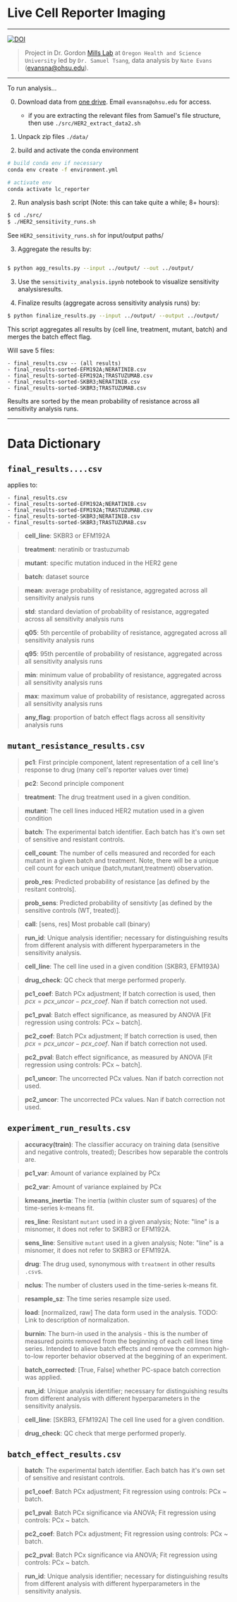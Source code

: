 # Live Cell Reporter Imaging
---
[![DOI](https://zenodo.org/badge/309575585.svg)](https://zenodo.org/badge/latestdoi/309575585)


> Project in Dr. Gordon [Mills Lab](https://www.ohsu.edu/school-of-medicine/mills-lab/people) at `Oregon Health and Science University` led by `Dr. Samuel Tsang`, data analysis by `Nate Evans` (evansna@ohsu.edu). 
---

To run analysis... 

0. Download data from [one drive](https://ohsuitg-my.sharepoint.com/:f:/g/personal/evansna_ohsu_edu/EnjH6gPtrgNOnFm_jayHw-cBPrOAeFQQUSfXTwAinVl_fg?email=tsangsa%40ohsu.edu&e=JlR2PQ). Email `evansna@ohsu.edu` for access.
    - if you are extracting the relevant files from Samuel's file structure, then use `./src/HER2_extract_data2.sh`
  
1. Unpack zip files `./data/` 

2. build and activate the conda environment

```bash 
# build conda env if necessary 
conda env create -f environment.yml 

# activate env 
conda activate lc_reporter 
```

2. Run analysis bash script (Note: this can take quite a while; 8+ hours): 

```bash 
$ cd ./src/
$ ./HER2_sensitivity_runs.sh
```

See `HER2_sensitivity_runs.sh` for input/output paths/ 


3. Aggregate the results by: 

```bash 

$ python agg_results.py --input ../output/ --out ../output/

```

3. Use the `sensitivity_analysis.ipynb` notebook to visualize sensitivity analysisresults.

4. Finalize results (aggregate across sensitivity analysis runs) by: 

```bash 
$ python finalize_results.py --input ../output/ --output ../output/
```

This script aggregates all results by (cell line, treatment, mutant, batch) and merges the batch effect flag.

Will save 5 files: 

    - final_results.csv -- (all results)
    - final_results-sorted-EFM192A;NERATINIB.csv
    - final_results-sorted-EFM192A;TRASTUZUMAB.csv
    - final_results-sorted-SKBR3;NERATINIB.csv
    - final_results-sorted-SKBR3;TRASTUZUMAB.csv
    
 Results are sorted by the mean probability of resistance across all sensitivity analysis runs. 

---


# Data Dictionary 

## `final_results....csv`

applies to: 

    - final_results.csv 
    - final_results-sorted-EFM192A;NERATINIB.csv
    - final_results-sorted-EFM192A;TRASTUZUMAB.csv
    - final_results-sorted-SKBR3;NERATINIB.csv
    - final_results-sorted-SKBR3;TRASTUZUMAB.csv

> **cell_line**: SKBR3 or EFM192A 	

> **treatment**: neratinib or trastuzumab 

> **mutant**: specific mutation induced in the HER2 gene 

> **batch**: dataset source 

> **mean**: average probability of resistance, aggregated across all sensitivity analysis runs 

> **std**: standard deviation of probability of resistance, aggregated across all sensitivity analysis runs 

> **q05**: 5th percentile of probability of resistance, aggregated across all sensitivity analysis runs 

> **q95**: 95th percentile of probability of resistance, aggregated across all sensitivity analysis runs 

> **min**: minimum value of probability of resistance, aggregated across all sensitivity analysis runs 

> **max**: maximum value of probability of resistance, aggregated across all sensitivity analysis runs 

> **any_flag**: proportion of batch effect flags across all sensitivity analysis runs 


## `mutant_resistance_results.csv` 

> **pc1**: First principle component, latent representation of a cell line's response to drug (many cell's reporter values over time)

> **pc2**: Second principle component

> **treatment**: The drug treatment used in a given condition. 

> **mutant**: The cell lines induced HER2 mutation used in a given condition

> **batch**: The experimental batch identifier. Each batch has it's own set of sensitive and resistant controls. 

> **cell_count**: The number of cells measured and recorded for each mutant in a given batch and treatment. Note, there will be a unique cell count for each unique (batch,mutant,treatment) observation.

> **prob_res**: Predicted probability of resistance [as defined by the resitant controls]. 

> **prob_sens**: Predicted probability of sensitivty [as defined by the sensitive controls (WT, treated)]. 

> **call**: [sens, res] Most probable call (binary)

> **run_id**: Unique analysis identifier; necessary for distinguishing results from different analysis with different hyperparameters in the sensitivity analysis. 

> **cell_line**: The cell line used in a given condition (SKBR3, EFM193A)

> **drug_check**: QC check that merge performed properly. 

> **pc1_coef**: Batch PCx adjustment; If batch correction is used, then $pcx = pcx\_uncor - pcx\_coef$. Nan if batch correction not used.  

> **pc1_pval**: Batch effect significance, as measured by ANOVA [Fit regression using controls: PCx ~ batch].

> **pc2_coef**: Batch PCx adjustment; If batch correction is used, then $pcx = pcx\_uncor - pcx\_coef$. Nan if batch correction not used.  

> **pc2_pval**: Batch effect significance, as measured by ANOVA [Fit regression using controls: PCx ~ batch].

> **pc1_uncor**: The uncorrected PCx values. Nan if batch correction not used. 

> **pc2_uncor**: The uncorrected PCx values. Nan if batch correction not used. 

## `experiment_run_results.csv`

> **accuracy(train)**: The classifier accuracy on training data (sensitive and negative controls, treated); Describes how separable the controls are. 

> **pc1_var**: Amount of variance explained by PCx

> **pc2_var**: Amount of variance explained by PCx

> **kmeans_inertia**: The inertia (within cluster sum of squares) of the time-series k-means fit. 

> **res_line**: Resistant `mutant` used in a given analysis; Note: "line" is a misnomer, it does not refer to SKBR3 or EFM192A.

> **sens_line**: Sensitive `mutant` used in a given analysis; Note: "line" is a misnomer, it does not refer to SKBR3 or EFM192A.

> **drug**: The drug used, synonymous with `treatment` in other results `.csv`s. 

> **nclus**: The number of clusters used in the time-series k-means fit. 

> **resample_sz**: The time series resample size used. 

> **load**: [normalized, raw] The data form used in the analysis. TODO: Link to description of normalization. 

> **burnin**: The burn-in used in the analysis - this is the number of measured points removed from the beginning of each cell lines time series. Intended to alieve batch effects and remove the common high-to-low reporter behavior observed at the beggining of an experiment. 

> **batch_corrected**: [True, False] whether PC-space batch correction was applied.

> **run_id**: Unique analysis identifier; necessary for distinguishing results from different analysis with different hyperparameters in the sensitivity analysis. 

> **cell_line**: [SKBR3, EFM192A] The cell line used for a given condition. 

> **drug_check**: QC check that merge performed properly. 

## `batch_effect_results.csv`

> **batch**: The experimental batch identifier. Each batch has it's own set of sensitive and resistant controls. 

> **pc1_coef**: Batch PCx adjustment; Fit regression using controls: PCx ~ batch. 

> **pc1_pval**: Batch PCx significance via ANOVA; Fit regression using controls: PCx ~ batch. 

> **pc2_coef**: Batch PCx adjustment; Fit regression using controls: PCx ~ batch. 

> **pc2_pval**: Batch PCx significance via ANOVA; Fit regression using controls: PCx ~ batch. 

> **run_id**: Unique analysis identifier; necessary for distinguishing results from different analysis with different hyperparameters in the sensitivity analysis. 
